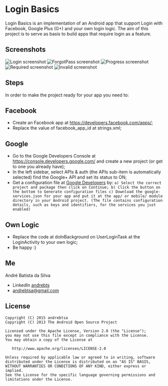 Login Basics
===
Login Basics is an implementation of an Android app that support Login with Facebook, Google Plus (G+) and your own login logic.
The aim of this project is to serve as basis to build apps that require login as a feature.

Screenshots
-------
![Login screenshot][1]
![ForgotPass screenshot][2]
![Progress screenshot][3]
![Required screenshot][4]
![Invalid screenshot][5]

Steps
-------
In order to make the project ready for your app you need to:

Facebook
-------

- Create an Facebook app at https://developers.facebook.com/apps/;
- Replace the value of facebook_app_id at strings.xml;


Google
-------
- Go to the Google Developers Console at https://console.developers.google.com/ and create a new project (or get to one you already have);
- In the left sidebar, select APIs & auth (the APIs sub-item is automatically selected) find the Google+ API and set its status to ON;
- Get a configuration file at [Google Developers](https://developers.google.com/mobile/add?platform=android&cntapi=signin&cnturl=https:%2F%2Fdevelopers.google.com%2Fidentity%2Fsign-in%2Fandroid%2Fsign-in%3Fconfigured%3Dtrue&cntlbl=Continue%20Adding%20Sign-In) by:
		```
		a) Select the correct project and package then click on Continue;
		b) Click the button on the bottom to Generate configuration files
		c) Download the google-services.json for your app and put it at the app/ or mobile/ module directory in your Android project. (The file contains configuration details, such as keys and identifiers, for the services you just enabled)
		```
		
Own Logic
-------
- Replace the code at doInBackground on UserLoginTask at the LoginActivity to your own logic;
- Be happy :)

Me
-------
André Batista da Silva
* LinkedIn [andrebts](https://br.linkedin.com/in/andrebts)
* andrebtsa@gmail.com

License
-------
    Copyright (C) 2015 andrebtsa
    Copyright (C) 2013 The Android Open Source Project

    Licensed under the Apache License, Version 2.0 (the "License");
    you may not use this file except in compliance with the License.
    You may obtain a copy of the License at

       http://www.apache.org/licenses/LICENSE-2.0

    Unless required by applicable law or agreed to in writing, software
    distributed under the License is distributed on an "AS IS" BASIS,
    WITHOUT WARRANTIES OR CONDITIONS OF ANY KIND, either express or implied.
    See the License for the specific language governing permissions and
    limitations under the License.

	
[1]: ./art/Screenshot_2015-10-22-15-50-10.png
[2]: ./art/Screenshot_2015-10-22-15-50-24.png
[3]: ./art/Screenshot_2015-10-22-15-50-34.png
[4]: ./art/Screenshot_2015-10-22-15-54-04.png
[5]: ./art/Screenshot_2015-10-22-15-54-47.png